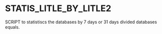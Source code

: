 # STATIS_LITLE_BY_LITLE2
 SCRIPT to statistiscs the databases by 7 days or 31 days divided databases equals.
